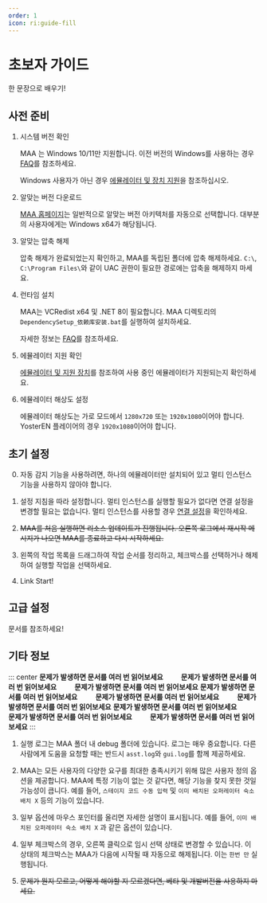 ```yaml
---
order: 1
icon: ri:guide-fill
---
```


# 초보자 가이드

한 문장으로 배우기!

## 사전 준비

1. 시스템 버전 확인

   MAA 는 Windows 10/11만 지원합니다. 이전 버전의 Windows를 사용하는 경우 [FAQ](./faq.md#가능성2:런타임문제)를 참조하세요.

   Windows 사용자가 아닌 경우 [에뮬레이터 및 장치 지원](./device/)을 참조하십시오.

2. 알맞는 버전 다운로드

   [MAA 홈페이지](https://maa.plus/)는 일반적으로 알맞는 버전 아키텍처를 자동으로 선택합니다. 대부분의 사용자에게는 Windows x64가 해당됩니다.

3. 알맞는 압축 해제

   압축 해제가 완료되었는지 확인하고, MAA를 독립된 폴더에 압축 해제하세요. `C:\`, `C:\Program Files\`와 같이 UAC 권한이 필요한 경로에는 압축을 해제하지 마세요.

4. 런타임 설치

   MAA는 VCRedist x64 및 .NET 8이 필요합니다. MAA 디렉토리의 `DependencySetup_依赖库安装.bat`를 실행하여 설치하세요.

   자세한 정보는 [FAQ](./faq.md#가능성-2-런타임-문제)를 참조하세요.

5. 에뮬레이터 지원 확인

   [에뮬레이터 및 지원 장치](./device/)를 참조하여 사용 중인 에뮬레이터가 지원되는지 확인하세요.

6. 에뮬레이터 해상도 설정

   에뮬레이터 해상도는 가로 모드에서 `1280x720` 또는 `1920x1080`이어야 합니다. YosterEN 플레이어의 경우 `1920x1080`이어야 합니다.

## 초기 설정

0. 자동 감지 기능을 사용하려면, 하나의 에뮬레이터만 설치되어 있고 멀티 인스턴스 기능을 사용하지 않아야 합니다.

1. 설정 지침을 따라 설정합니다. 멀티 인스턴스를 실행할 필요가 없다면 연결 설정을 변경할 필요는 없습니다. 멀티 인스턴스를 사용할 경우 [연결 설정](./connection.md)을 확인하세요.

2. ~~MAA를 처음 실행하면 리소스 업데이트가 진행됩니다. 오른쪽 로그에서 재시작 메시지가 나오면 MAA를 종료하고 다시 시작하세요.~~

3. 왼쪽의 작업 목록을 드래그하여 작업 순서를 정리하고, 체크박스를 선택하거나 해제하여 실행할 작업을 선택하세요.

4. Link Start!

## 고급 설정

문서를 참조하세요!

## 기타 정보

::: center
**문제가 발생하면 문서를 여러 번 읽어보세요** &emsp;&emsp; **문제가 발생하면 문서를 여러 번 읽어보세요** &emsp;&emsp; **문제가 발생하면 문서를 여러 번 읽어보세요**
**문제가 발생하면 문서를 여러 번 읽어보세요** &emsp;&emsp; **문제가 발생하면 문서를 여러 번 읽어보세요** &emsp;&emsp; **문제가 발생하면 문서를 여러 번 읽어보세요**
**문제가 발생하면 문서를 여러 번 읽어보세요** &emsp;&emsp; **문제가 발생하면 문서를 여러 번 읽어보세요** &emsp;&emsp; **문제가 발생하면 문서를 여러 번 읽어보세요**
:::

1. 실행 로그는 MAA 폴더 내 debug 폴더에 있습니다. 로그는 매우 중요합니다. 다른 사람에게 도움을 요청할 때는 반드시 `asst.log`와 `gui.log`를 함께 제공하세요.

2. MAA는 모든 사용자의 다양한 요구를 최대한 충족시키기 위해 많은 사용자 정의 옵션을 제공합니다. MAA에 특정 기능이 없는 것 같다면, 해당 기능을 찾지 못한 것일 가능성이 큽니다. 예를 들어, `스테이지 코드 수동 입력` 및 `이미 배치된 오퍼레이터 숙소 배치 X` 등의 기능이 있습니다.

3. 일부 옵션에 마우스 포인터를 올리면 자세한 설명이 표시됩니다. 예를 들어, `이미 배치된 오퍼레이터 숙소 배치 X` 과 같은 옵션이 있습니다.

4. 일부 체크박스의 경우, 오른쪽 클릭으로 임시 선택 상태로 변경할 수 있습니다. 이 상태의 체크박스는 MAA가 다음에 시작될 때 자동으로 해제됩니다. 이는 `한번 만` 실행됩니다.

5. ~~문제가 뭔지 모르고, 어떻게 해야할 지 모르겠다면, 베타 및 개발버전을 사용하지 마세요.~~
